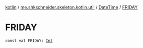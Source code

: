 [kotlin](../../index.md) / [me.shkschneider.skeleton.kotlin.util](../index.md) / [DateTime](index.md) / [FRIDAY](./-f-r-i-d-a-y.md)

# FRIDAY

`const val FRIDAY: `[`Int`](https://kotlinlang.org/api/latest/jvm/stdlib/kotlin/-int/index.html)